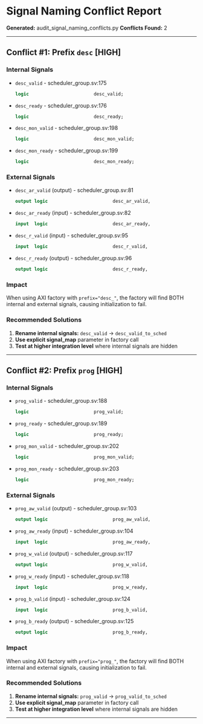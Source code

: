 # Signal Naming Conflict Report

**Generated:** audit_signal_naming_conflicts.py
**Conflicts Found:** 2

---

## Conflict #1: Prefix `desc` [HIGH]

### Internal Signals

- `desc_valid` - scheduler_group.sv:175
  ```systemverilog
  logic                        desc_valid;
  ```
- `desc_ready` - scheduler_group.sv:176
  ```systemverilog
  logic                        desc_ready;
  ```
- `desc_mon_valid` - scheduler_group.sv:198
  ```systemverilog
  logic                        desc_mon_valid;
  ```
- `desc_mon_ready` - scheduler_group.sv:199
  ```systemverilog
  logic                        desc_mon_ready;
  ```

### External Signals

- `desc_ar_valid` (output) - scheduler_group.sv:81
  ```systemverilog
  output logic                        desc_ar_valid,
  ```
- `desc_ar_ready` (input) - scheduler_group.sv:82
  ```systemverilog
  input  logic                        desc_ar_ready,
  ```
- `desc_r_valid` (input) - scheduler_group.sv:95
  ```systemverilog
  input  logic                        desc_r_valid,
  ```
- `desc_r_ready` (output) - scheduler_group.sv:96
  ```systemverilog
  output logic                        desc_r_ready,
  ```

### Impact

When using AXI factory with `prefix="desc_"`, the factory will find BOTH internal and external signals, causing initialization to fail.

### Recommended Solutions

1. **Rename internal signals:** `desc_valid` → `desc_valid_to_sched`
2. **Use explicit signal_map** parameter in factory call
3. **Test at higher integration level** where internal signals are hidden

---

## Conflict #2: Prefix `prog` [HIGH]

### Internal Signals

- `prog_valid` - scheduler_group.sv:188
  ```systemverilog
  logic                        prog_valid;
  ```
- `prog_ready` - scheduler_group.sv:189
  ```systemverilog
  logic                        prog_ready;
  ```
- `prog_mon_valid` - scheduler_group.sv:202
  ```systemverilog
  logic                        prog_mon_valid;
  ```
- `prog_mon_ready` - scheduler_group.sv:203
  ```systemverilog
  logic                        prog_mon_ready;
  ```

### External Signals

- `prog_aw_valid` (output) - scheduler_group.sv:103
  ```systemverilog
  output logic                        prog_aw_valid,
  ```
- `prog_aw_ready` (input) - scheduler_group.sv:104
  ```systemverilog
  input  logic                        prog_aw_ready,
  ```
- `prog_w_valid` (output) - scheduler_group.sv:117
  ```systemverilog
  output logic                        prog_w_valid,
  ```
- `prog_w_ready` (input) - scheduler_group.sv:118
  ```systemverilog
  input  logic                        prog_w_ready,
  ```
- `prog_b_valid` (input) - scheduler_group.sv:124
  ```systemverilog
  input  logic                        prog_b_valid,
  ```
- `prog_b_ready` (output) - scheduler_group.sv:125
  ```systemverilog
  output logic                        prog_b_ready,
  ```

### Impact

When using AXI factory with `prefix="prog_"`, the factory will find BOTH internal and external signals, causing initialization to fail.

### Recommended Solutions

1. **Rename internal signals:** `prog_valid` → `prog_valid_to_sched`
2. **Use explicit signal_map** parameter in factory call
3. **Test at higher integration level** where internal signals are hidden

---

